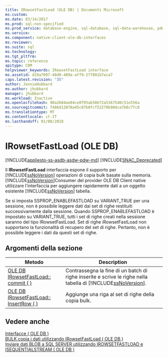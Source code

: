 ```yaml
---
title: IRowsetFastLoad (OLE DB) | Documenti Microsoft
ms.custom: 
ms.date: 03/14/2017
ms.prod: sql-non-specified
ms.prod_service: database-engine, sql-database, sql-data-warehouse, pdw
ms.service: 
ms.component: native-client-ole-db-interfaces
ms.reviewer: 
ms.suite: sql
ms.technology: 
ms.tgt_pltfrm: 
ms.topic: reference
apitype: COM
helpviewer_keywords: IRowsetFastLoad interface
ms.assetid: d19a7097-48d9-409a-aff9-277891b7aca7
caps.latest.revision: "35"
author: JennieHubbard
ms.author: jhubbard
manager: jhubbard
ms.workload: Inactive
ms.openlocfilehash: 90a2684ae04ce0f95ab50672a5367540c51e556a
ms.sourcegitcommit: f486d12078a45c87b0fcf52270b904ca7b0c7fc8
ms.translationtype: MT
ms.contentlocale: it-IT
ms.lasthandoff: 01/08/2018
---
```

# <a name="irowsetfastload-ole-db"></a>IRowsetFastLoad (OLE DB)
[!INCLUDE[appliesto-ss-asdb-asdw-pdw-md](../../includes/appliesto-ss-asdb-asdw-pdw-md.md)]
[!INCLUDE[SNAC_Deprecated](../../includes/snac-deprecated.md)]

  Il **IRowsetFastLoad** interfaccia espone il supporto per [!INCLUDE[ssNoVersion](../../includes/ssnoversion-md.md)] operazioni di copia bulk basate sulla memoria. [!INCLUDE[ssNoVersion](../../includes/ssnoversion-md.md)]Consumer del provider OLE DB Client native utilizzare l'interfaccia per aggiungere rapidamente dati a un oggetto esistente [!INCLUDE[ssNoVersion](../../includes/ssnoversion-md.md)] tabella.  
  
 Se si imposta SSPROP_ENABLEFASTLOAD su VARIANT_TRUE per una sessione, non è possibile leggere dati dai set di righe restituiti successivamente dalla sessione. Quando SSPROP_ENABLEFASTLOAD è impostato su VARIANT_TRUE, tutti i set di righe creati nella sessione saranno del tipo IRowsetFastLoad. Set di righe iRowsetFastLoad non supportano la funzionalità di recupero del set di righe. Pertanto, non è possibile leggere i dati da questi set di righe.  
  
## <a name="in-this-section"></a>Argomenti della sezione  
  
|Metodo|Description|  
|------------|-----------------|  
|[OLE DB IRowsetFastLoad:: commit &#40; &#41;](../../relational-databases/native-client-ole-db-interfaces/irowsetfastload-commit-ole-db.md)|Contrassegna la fine di un batch di righe inserite e scrive le righe nella tabella di [!INCLUDE[ssNoVersion](../../includes/ssnoversion-md.md)].|  
|[OLE DB IRowsetFastLoad:: InsertRow &#40; &#41;](../../relational-databases/native-client-ole-db-interfaces/irowsetfastload-insertrow-ole-db.md)|Aggiunge una riga al set di righe della copia bulk.|  
  
## <a name="see-also"></a>Vedere anche  
 [Interfacce &#40; OLE DB &#41;](http://msdn.microsoft.com/library/34c33364-8538-45db-ae41-5654481cda93)   
 [BULK copia i dati utilizzando IRowsetFastLoad &#40; OLE DB &#41;](../../relational-databases/native-client-ole-db-how-to/bulk-copy-data-using-irowsetfastload-ole-db.md)   
 [Inviare dati BLOB a SQL SERVER utilizzando IROWSETFASTLOAD e ISEQUENTIALSTREAM &#40; OLE DB &#41;](../../relational-databases/native-client-ole-db-how-to/send-blob-data-to-sql-server-using-irowsetfastload-and-isequentialstream-ole-db.md)  
  
  

